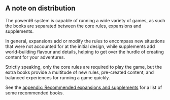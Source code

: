 ## A note on distribution

The powerd6 system is capable of running a wide variety of games, as such the books are separated between the core rules, expansions and supplements.

In general, expansions add or modify the rules to encompass new situations that were not accounted for at the initial design, while supplements add world-building flavour and details, helping to get over the hurdle of creating content for your adventures.

Strictly speaking, only the core rules are required to play the game, but the extra books provide a multitude of new rules, pre-created content, and balanced experiences for running a game quickly.

See the [appendix: Recommended expansions and supplements](#appendix-recommended-expansions-and-supplements) for a list of some recommended books.